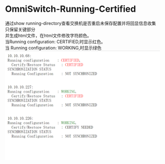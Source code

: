 # OmniSwitch-Running-Certified
通过show running-directory查看交换机是否重启未保存配置并将回显信息收集只保留关键部分<br>
并生成html文件，在html文件修改字符颜色。<br>
当Running configuration: CERTIFIED,时显示红色。<br>
当 Running configuration: WORKING,时显示绿色<br>
![image](https://github.com/DengShicong/OmniSwitch-Running-Certified/blob/main/pictures/html.png)
